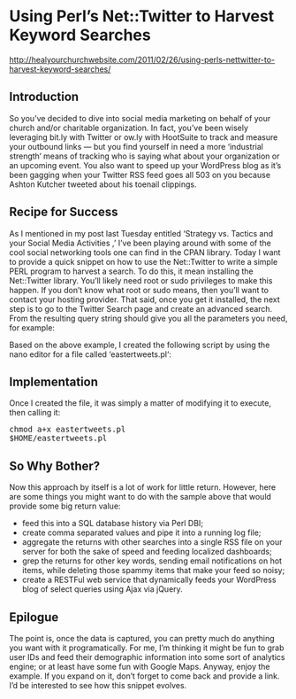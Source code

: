 Using Perl’s Net::Twitter to Harvest Keyword Searches
=====================================================

http://healyourchurchwebsite.com/2011/02/26/using-perls-nettwitter-to-harvest-keyword-searches/

## Introduction ##

So you’ve decided to dive into social media marketing on behalf of your church and/or charitable organization.
In fact, you’ve been wisely leveraging bit.ly with Twitter or ow.ly with HootSuite to track and measure your outbound links — but you find yourself in need a more ‘industrial strength‘ means of tracking who is saying what about your organization or an upcoming event.
You also want to speed up your WordPress blog as it’s been gagging when your Twitter RSS feed goes all 503 on you because Ashton Kutcher tweeted about his toenail clippings.


## Recipe for Success ##

As I mentioned in my post last Tuesday entitled ‘Strategy vs. Tactics and your Social Media Activities ,’ I’ve been playing around with some of the cool social networking tools one can find in the CPAN library.
Today I want to provide a quick snippet on how to use the Net::Twitter to write a simple PERL program to harvest a search.
To do this, it mean installing the Net::Twitter library. You’ll likely need root or sudo privileges to make this happen. If you don’t know what root or sudo means, then you’ll want to contact your hosting provider.
That said, once you get it installed, the next step is to go to the Twitter Search page and create an advanced search. From the resulting query string should give you all the parameters you need, for example:

Based on the above example, I created the following script by using the nano editor for a file called ‘eastertweets.pl‘:

## Implementation ##

Once I created the file, it was simply a matter of modifying it to execute, then calling it:

<pre>
chmod a+x eastertweets.pl
$HOME/eastertweets.pl
</pre>

## So Why Bother? ##

Now this approach by itself is a lot of work for little return. However, here are some things you might want to do with the sample above that would provide some big return value:
* feed this into a SQL database history via Perl DBI;
* create comma separated values and pipe it into a running log file;
* aggregate the returns with other searches into a single RSS file on your server for both the sake of speed and feeding localized dashboards;
* grep the returns for other key words, sending email notifications on hot items, while deleting those spammy items that make your feed so noisy;
* create a RESTFul web service that dynamically feeds your WordPress blog of select queries using Ajax via jQuery.

## Epilogue ##

The point is, once the data is captured, you can pretty much do anything you want with it programatically.
For me, I’m thinking it might be fun to grab user IDs and feed their demographic information into some sort of analytics engine; or at least have some fun with Google Maps.
Anyway, enjoy the example. If you expand on it, don’t forget to come back and provide a link. I’d be interested to see how this snippet evolves.
